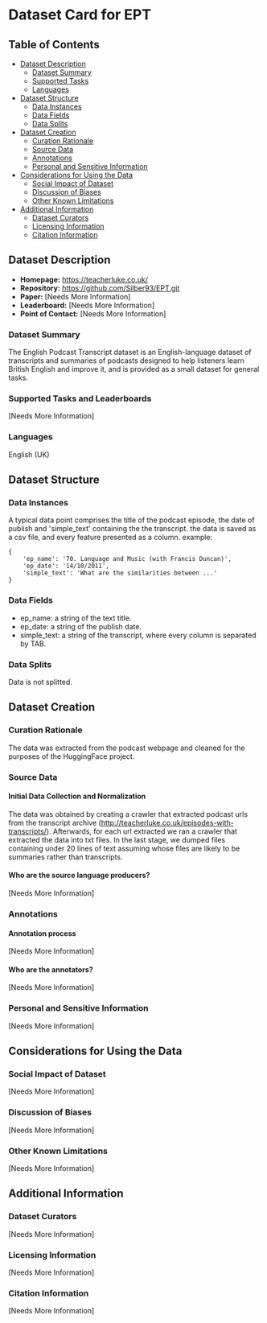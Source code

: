 # Dataset Card for EPT

## Table of Contents
- [Dataset Description](#dataset-description)
  - [Dataset Summary](#dataset-summary)
  - [Supported Tasks](#supported-tasks-and-leaderboards)
  - [Languages](#languages)
- [Dataset Structure](#dataset-structure)
  - [Data Instances](#data-instances)
  - [Data Fields](#data-instances)
  - [Data Splits](#data-instances)
- [Dataset Creation](#dataset-creation)
  - [Curation Rationale](#curation-rationale)
  - [Source Data](#source-data)
  - [Annotations](#annotations)
  - [Personal and Sensitive Information](#personal-and-sensitive-information)
- [Considerations for Using the Data](#considerations-for-using-the-data)
  - [Social Impact of Dataset](#social-impact-of-dataset)
  - [Discussion of Biases](#discussion-of-biases)
  - [Other Known Limitations](#other-known-limitations)
- [Additional Information](#additional-information)
  - [Dataset Curators](#dataset-curators)
  - [Licensing Information](#licensing-information)
  - [Citation Information](#citation-information)

## Dataset Description

- **Homepage:** https://teacherluke.co.uk/
- **Repository:** https://github.com/Silber93/EPT.git
- **Paper:** [Needs More Information]
- **Leaderboard:** [Needs More Information]
- **Point of Contact:** [Needs More Information]

### Dataset Summary

The English Podcast Transcript dataset is an English-language dataset of transcripts and summaries of podcasts designed to help listeners learn British English and improve it, and is provided as a small dataset for general tasks.

### Supported Tasks and Leaderboards

[Needs More Information]

### Languages

English (UK)

## Dataset Structure

### Data Instances

A typical data point comprises the title of the podcast episode, the date of publish and 'simple_text' containing the the transcript. the data is saved as a csv file, and every feature presented as a column.
example:

```
{
    'ep_name': '70. Language and Music (with Francis Duncan)',
    'ep_date': '14/10/2011',
    'simple_text': 'What are the similarities between ...'
}
```


### Data Fields

- ep_name: a string of the text title.
- ep_date: a string of the publish date.
- simple_text: a string of the transcript, where every column is separated by TAB.

### Data Splits

Data is not splitted.

## Dataset Creation

### Curation Rationale

The data was extracted from the podcast webpage and cleaned for the purposes of the HuggingFace project.

### Source Data

#### Initial Data Collection and Normalization

The data was obtained by creating a crawler that extracted podcast urls from the transcript archive (http://teacherluke.co.uk/episodes-with-transcripts/). Afterwards, for each url extracted we ran a crawler that extracted the data into txt files. In the last stage, we dumped files containing under 20 lines of text assuming whose files are likely to be summaries rather than transcripts.

#### Who are the source language producers?

[Needs More Information]

### Annotations

#### Annotation process

[Needs More Information]

#### Who are the annotators?

[Needs More Information]

### Personal and Sensitive Information

[Needs More Information]

## Considerations for Using the Data

### Social Impact of Dataset

[Needs More Information]

### Discussion of Biases

[Needs More Information]

### Other Known Limitations

[Needs More Information]

## Additional Information

### Dataset Curators

[Needs More Information]

### Licensing Information

[Needs More Information]

### Citation Information

[Needs More Information]
